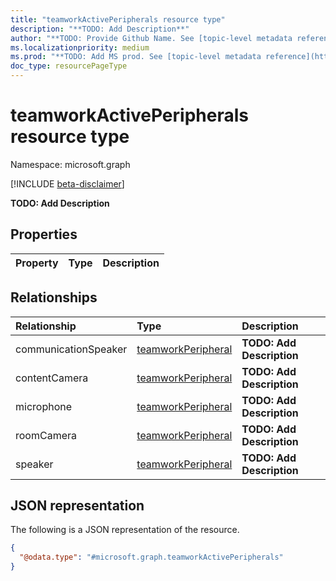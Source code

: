 ```yaml
---
title: "teamworkActivePeripherals resource type"
description: "**TODO: Add Description**"
author: "**TODO: Provide Github Name. See [topic-level metadata reference](https://msgo.azurewebsites.net/add/document/guidelines/metadata.html#topic-level-metadata)**"
ms.localizationpriority: medium
ms.prod: "**TODO: Add MS prod. See [topic-level metadata reference](https://msgo.azurewebsites.net/add/document/guidelines/metadata.html#topic-level-metadata)**"
doc_type: resourcePageType
---
```


# teamworkActivePeripherals resource type

Namespace: microsoft.graph

[!INCLUDE [beta-disclaimer](../../includes/beta-disclaimer.md)]

**TODO: Add Description**

## Properties
|Property|Type|Description|
|:---|:---|:---|

## Relationships
|Relationship|Type|Description|
|:---|:---|:---|
|communicationSpeaker|[teamworkPeripheral](../resources/teamworkperipheral.md)|**TODO: Add Description**|
|contentCamera|[teamworkPeripheral](../resources/teamworkperipheral.md)|**TODO: Add Description**|
|microphone|[teamworkPeripheral](../resources/teamworkperipheral.md)|**TODO: Add Description**|
|roomCamera|[teamworkPeripheral](../resources/teamworkperipheral.md)|**TODO: Add Description**|
|speaker|[teamworkPeripheral](../resources/teamworkperipheral.md)|**TODO: Add Description**|

## JSON representation
The following is a JSON representation of the resource.
<!-- {
  "blockType": "resource",
  "@odata.type": "microsoft.graph.teamworkActivePeripherals"
}
-->
``` json
{
  "@odata.type": "#microsoft.graph.teamworkActivePeripherals"
}
```

